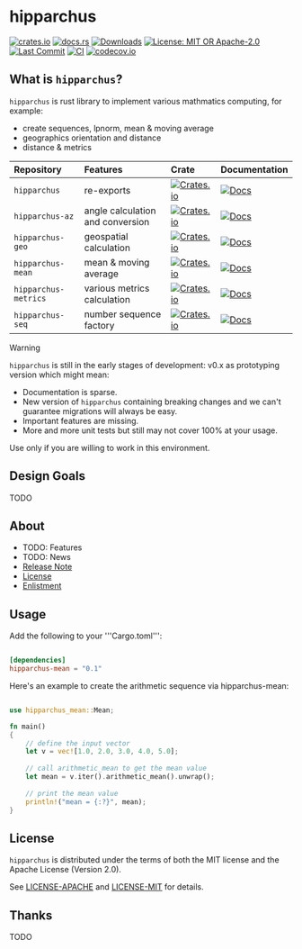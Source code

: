 # hipparchus

[![crates.io](https://img.shields.io/crates/v/hipparchus-mean.svg)](https://crates.io/crates/hipparchus-mean)
[![docs.rs](https://docs.rs/hipparchus-mean/badge.svg)](https://docs.rs/hipparchus-mean/latest/hipparchus-mean/)
[![Downloads](https://img.shields.io/crates/d/hipparchus-mean.svg)](https://crates.io/crates/hipparchus-mean)
[![License: MIT OR Apache-2.0](https://img.shields.io/github/license/web3nemo/hipparchus.svg?style=flat-square)](#license)
[![Last Commit](https://img.shields.io/github/last-commit/web3nemo/hipparchus.svg?style=flat-square)](https://github.com/web3nemo/hipparchus)
[![CI](https://github.com/web3nemo/hipparchus/actions/workflows/ci.yml/badge.svg)](https://github.com/web3nemo/hipparchus/actions/workflows/ci.yml)
[![codecov.io](https://codecov.io/github/web3nemo/hipparchus/coverage.svg)](https://codecov.io/gh/web3nemo/hipparchus)

## What is ``hipparchus``? 

``hipparchus`` is rust library to implement various mathmatics computing, for example:
- create sequences, lpnorm, mean & moving average
- geographics orientation and distance
- distance & metrics

| Repository | Features | Crate | Documentation |
| :-- | :-- | :-- | :-- |
| ``hipparchus`` | re-exports| [![Crates.io](https://img.shields.io/crates/v/hipparchus.svg)](https://crates.io/crates/hipparchus) | [![Docs](https://docs.rs/hipparchus/badge.svg)](https://docs.rs/hipparchus-mean/latest/hipparchus/) |
| ``hipparchus-az`` | angle calculation and conversion | [![Crates.io](https://img.shields.io/crates/v/hipparchus-az.svg)](https://crates.io/crates/hipparchus-seq) | [![Docs](https://docs.rs/hipparchus-az/badge.svg)](https://docs.rs/hipparchus-mean/latest/hipparchus-az/) |
| ``hipparchus-geo`` | geospatial calculation | [![Crates.io](https://img.shields.io/crates/v/hipparchus-geo.svg)](https://crates.io/crates/hipparchus-geo) | [![Docs](https://docs.rs/hipparchus-geo/badge.svg)](https://docs.rs/hipparchus-geo/latest/hipparchus-geo/) |
| ``hipparchus-mean`` | mean & moving average | [![Crates.io](https://img.shields.io/crates/v/hipparchus-mean.svg)](https://crates.io/crates/hipparchus-mean) | [![Docs](https://docs.rs/hipparchus-mean/badge.svg)](https://docs.rs/hipparchus-mean/latest/hipparchus-mean/) |
| ``hipparchus-metrics`` | various metrics calculation | [![Crates.io](https://img.shields.io/crates/v/hipparchus-metrics.svg)](https://crates.io/crates/hipparchus-metrics) | [![Docs](https://docs.rs/hipparchus-metrics/badge.svg)](https://docs.rs/hipparchus-metrics/latest/hipparchus-metrics/) |
| ``hipparchus-seq`` | number sequence factory | [![Crates.io](https://img.shields.io/crates/v/hipparchus-seq.svg)](https://crates.io/crates/hipparchus-seq) | [![Docs](https://docs.rs/hipparchus-seq/badge.svg)](https://docs.rs/hipparchus-mean/latest/hipparchus-seq/) |

> [!WARNING] 
> ``hipparchus`` is still in the early stages of development: v0.x as prototyping version which might mean:
>   - Documentation is sparse.
>   - New version of ``hipparchus`` containing breaking changes and we can't guarantee migrations will always be easy.
>   - Important features are missing.
>   - More and more unit tests but still may not cover 100% at your usage. 
> 
> Use only if you are willing to work in this environment.

## Design Goals

TODO

## About

- TODO: Features
- TODO: News
- [Release Note](./RELEASE.md)
- [License](#license)
- [Enlistment](./ENLISTMENT.md)

## Usage

Add the following to your '''Cargo.toml''':

```toml

[dependencies]
hipparchus-mean = "0.1"

```

Here's an example to create the arithmetic sequence via hipparchus-mean:

```rust

use hipparchus_mean::Mean;

fn main()
{
    // define the input vector
    let v = vec![1.0, 2.0, 3.0, 4.0, 5.0];
    
    // call arithmetic_mean to get the mean value
    let mean = v.iter().arithmetic_mean().unwrap();
    
    // print the mean value
    println!("mean = {:?}", mean);
}

```

## License

``hipparchus`` is distributed under the terms of both the MIT license and the Apache License (Version 2.0). 

See [LICENSE-APACHE](./LICENSE-APACHE) and [LICENSE-MIT](./LICENSE-MIT) for details.

## Thanks

TODO
